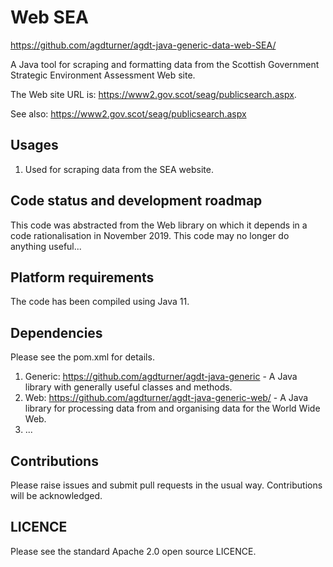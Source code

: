 # Web SEA

https://github.com/agdturner/agdt-java-generic-data-web-SEA/

A Java tool for scraping and formatting data from the Scottish Government Strategic Environment Assessment Web site.

The Web site URL is: https://www2.gov.scot/seag/publicsearch.aspx.

See also: https://www2.gov.scot/seag/publicsearch.aspx

## Usages
1. Used for scraping data from the SEA website.

## Code status and development roadmap
This code was abstracted from the Web library on which it depends in a code rationalisation in November 2019. This code may no longer do anything useful...

## Platform requirements
The code has been compiled using Java 11.

## Dependencies
Please see the pom.xml for details.
1. Generic: https://github.com/agdturner/agdt-java-generic - A Java library with generally useful classes and methods.
2. Web: https://github.com/agdturner/agdt-java-generic-web/ - A Java library for processing data from and organising data for the World Wide Web.
3. ...

## Contributions
Please raise issues and submit pull requests in the usual way. Contributions will be acknowledged.

## LICENCE
Please see the standard Apache 2.0 open source LICENCE.
